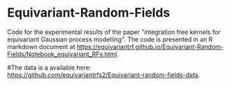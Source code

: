 # Equivariant-Random-Fields
Code for the experimental results of the paper "integration free kernels for equivariant Gaussian process modelling".
The code is presented in an R markdown document at https://equivariantrf.github.io/Equivariant-Random-Fields/Notebook_equivariant_RFs.html. 

#The data is a available here: https://github.com/equivariantrfs2/Equivariant-random-fields-data.
